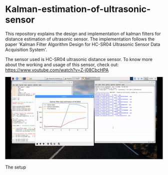 # Kalman-estimation-of-ultrasonic-sensor
This repository explains the design and implementation of kalman filters for distance estimation of ultrasonic sensor. The implementation follows the paper 'Kalman Filter Algorithm Design for HC-SR04 Ultrasonic Sensor Data Acquisition System'. 

The sensor used is HC-SR04 ultrasonic distance sensor. To know more about the working and usage of this sensor, check out: https://www.youtube.com/watch?v=Z-j08CbcHPA 

![](kalman_estimation_gif.gif)

The setup 
![]()
